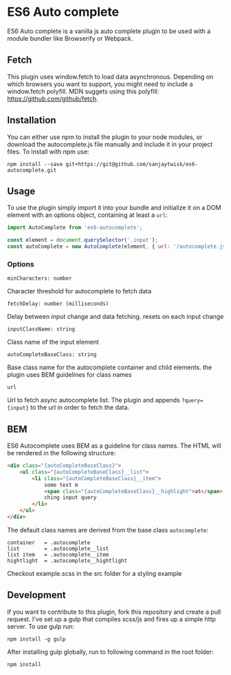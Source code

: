 # ES6 Auto complete
ES6 Auto complete is a vanilla js auto complete plugin to be used with a module bundler like Browserify or Webpack.

## Fetch
This plugin uses window.fetch to load data asynchronous. Depending on which browsers you want to support, you might need to include
a window.fetch polyfill. MDN suggets using this polyfill: https://github.com/github/fetch.

## Installation
You can either use npm to install the plugin to your node modules, or download the autocomplete.js file manually
and include it in your project files. To install with npm use:
```
npm install --save git+https://git@github.com/sanjaytwisk/es6-autocomplete.git
```
## Usage
To use the plugin simply import it into your bundle and initialize it on a DOM element with an options object, containing at least a `url`:
```javascript
import AutoComplete from 'es6-autocomplete';
```

```javascript
const element = document.querySelector('.input');
const autoComplete = new AutoComplete(element, { url: '/autocomplete.json' });
```

### Options

`minCharacters: number`

Character threshold for autocomplete to fetch data

`fetchDelay: number (milliseconds)`

Delay between input change and data fetching. resets on each input change

`inputClassName: string`

Class name of the input element

`autoCompleteBaseClass: string`

Base class name for the autocomplete container and child elements. the plugin uses BEM guidelines for class names

`url`

Url to fetch async autocomplete list. The plugin and appends `?query={input}` to the url in order to fetch the data.

## BEM
ES6 Autocomplete uses BEM as a guideline for class names. The HTML will be rendered in the following structure:
```html
<div class="{autoCompleteBaseClass}">
	<ul class="{autoCompleteBaseClass}__list">
		<li class="{autoCompleteBaseClass}__item">
			some text m
			<span class="{autoCompleteBaseClass}__highlight">at</span>
			ching input query
		</li>
	</ul>
</div>
```
The default class names are derived from the base class `autocomplete`:
```
container	= .autocomplete
list 		= .autocomplete__list
list item 	= .autocomplete__item
hightlight 	= .autocomplete__hightlight
```
Checkout example.scss in the src folder for a styling example

## Development
If you want to contribute to this plugin, fork this repository and create a pull request.
I've set up a gulp that compiles scss/js and fires up a simple http server. To use gulp run:
```
npm install -g gulp
```
After installing gulp globally, run to following command in the root folder:
```
npm install
```